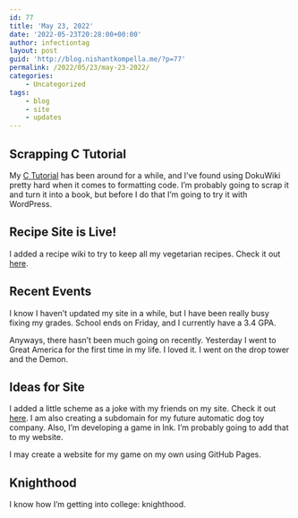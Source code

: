 ```yaml
---
id: 77
title: 'May 23, 2022'
date: '2022-05-23T20:28:00+00:00'
author: infectiontag
layout: post
guid: 'http://blog.nishantkompella.me/?p=77'
permalink: /2022/05/23/may-23-2022/
categories:
    - Uncategorized
tags:
    - blog
    - site
    - updates
---
```


## Scrapping C Tutorial

My [C Tutorial](http://learn-c.nishantkompella.me) has been around for a while, and I’ve found using DokuWiki pretty hard when it comes to formatting code. I’m probably going to scrap it and turn it into a book, but before I do that I’m going to try it with WordPress.

## Recipe Site is Live!

I added a recipe wiki to try to keep all my vegetarian recipes. Check it out [here](http://recipes.nishantkompella.me).

## Recent Events

I know I haven’t updated my site in a while, but I have been really busy fixing my grades. School ends on Friday, and I currently have a 3.4 GPA.

Anyways, there hasn’t been much going on recently. Yesterday I went to Great America for the first time in my life. I loved it. I went on the drop tower and the Demon.

## Ideas for Site

I added a little scheme as a joke with my friends on my site. Check it out [here](http://schemes.nishantkompella.me/prince-harry.html). I am also creating a subdomain for my future automatic dog toy company. Also, I’m developing a game in Ink. I’m probably going to add that to my website.

I may create a website for my game on my own using GitHub Pages.

## Knighthood

I know how I’m getting into college: knighthood.